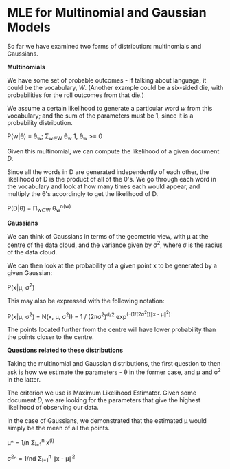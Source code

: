 # MLE for Multinomial and Gaussian Models

So far we have examined two forms of distribution: multinomials and Gaussians.

**Multinomials**

We have some set of probable outcomes - if talking about language, it could be the vocabulary, _W_. (Another example could be a six-sided die, with probabilities for the roll outcomes from that die.)

We assume a certain likelihood to generate a particular word _w_ from this vocabulary; and the sum of the parameters must be 1, since it is a probability distribution.

P(w|θ) = θ<sub>w</sub>; Σ<sub>w∈W</sub> θ<sub>w</sub> 1, θ<sub>w</sub> >= 0

Given this multinomial, we can compute the likelihood of a given document _D_.

Since all the words in D are generated independently of each other, the likelihood of D is the product of all of the θ's. We go through each word in the vocabulary and look at how many times each would appear, and multiply the θ's accordingly to get the likelihood of D.

P(D|θ) = Π<sub>w∈W</sub> θ<sub>w</sub><sup>n(w)</sup>

**Gaussians**

We can think of Gaussians in terms of the geometric view, with μ at the centre of the data cloud, and the variance given by σ<sup>2</sup>, where σ is the radius of the data cloud.

We can then look at the probability of a given point x to be generated by a given Gaussian:

P(x|μ, σ<sup>2</sup>)

This may also be expressed with the following notation:

P(x|μ, σ<sup>2</sup>) = N(x, μ, σ<sup>2</sup>I) = 1 / (2πσ<sup>2</sup>)<sup>d/2</sup> exp<sup>(-(1/(2σ<sup>2</sup>))∥x - μ∥<sup>2</sup>)</sup>

The points located further from the centre will have lower probability than the points closer to the centre.

**Questions related to these distributions**

Taking the multinomial and Gaussian distributions, the first question to then ask is how we estimate the parameters - θ in the former case, and μ and σ<sup>2</sup> in the latter.

The criterion we use is Maximum Likelihood Estimator. Given some document _D_, we are looking for the parameters that give the highest likelihood of observing our data.

In the case of Gaussians, we demonstrated that the estimated μ would simply be the mean of all the points.

μ^ = 1/n Σ<sub>i=1</sub><sup>n</sup> x<sup>(i)</sup>

σ<sup>2</sup>^ = 1/nd Σ<sub>i=1</sub><sup>n</sup> ∥x - μ∥<sup>2</sup>
